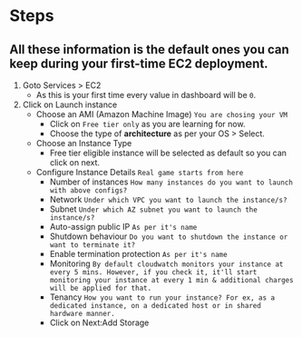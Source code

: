# Steps
## All these information is the default ones you can keep during your first-time EC2 deployment.

1.  Goto Services > EC2
    * As this is your first time every value in dashboard will be `0`.
2.  Click on Launch instance
    * Choose an AMI (Amazon Machine Image)  `You are chosing your VM`
         * Click on `Free tier only` as you are learning for now.
         * Choose the type of **architecture** as per your OS > Select.
    * Choose an Instance Type
         * Free tier eligible instance will be selected as default so you can click on next.
    * Configure Instance Details    `Real game starts from here`
         *  Number of instances  `How many instances do you want to launch with above configs?`
         *  Network     `Under which VPC you want to launch the instance/s?`
         *  Subnet      `Under which AZ subnet you want to launch the instance/s?`
         *  Auto-assign public IP      `As per it's name`
         *  Shutdown behaviour      `Do you want to shutdown the instance or want to terminate it?`
         *  Enable termination protection    `As per it's name`
         *  Monitoring     `By default cloudwatch monitors your instance at every 5 mins. However, if you check it, it'll start monitoring your instance at every 1 min & additional charges will be applied for that.`
         *  Tenancy     `How you want to run your instance? For ex, as a dedicated instance, on a dedicated host or in shared hardware manner.`
         *  Click on Next:Add Storage
